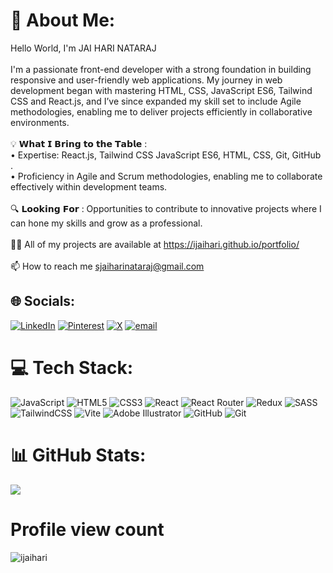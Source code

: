 # 💫 About Me:
Hello World, I'm JAI HARI NATARAJ<br><br>I'm a passionate front-end developer with a strong foundation in building responsive and user-friendly web applications. My journey in web development began with mastering HTML, CSS, JavaScript ES6, Tailwind CSS and React.js, and I’ve since expanded my skill set to include Agile methodologies, enabling me to deliver projects efficiently in collaborative environments.<br><br>💡 𝗪𝗵𝗮𝘁 𝗜 𝗕𝗿𝗶𝗻𝗴 𝘁𝗼 𝘁𝗵𝗲 𝗧𝗮𝗯𝗹𝗲 :<br>• Expertise: React.js, Tailwind CSS JavaScript ES6, HTML, CSS, Git, GitHub .<br>• Proficiency in Agile and Scrum methodologies, enabling me to collaborate effectively within development teams.<br><br>🔍 𝗟𝗼𝗼𝗸𝗶𝗻𝗴 𝗙𝗼𝗿 : Opportunities to contribute to innovative projects where I can hone my skills and grow as a professional.<br><br>👨‍💻 All of my projects are available at https://ijaihari.github.io/portfolio/<br><br>📫 How to reach me sjaiharinataraj@gmail.com


## 🌐 Socials:
[![LinkedIn](https://img.shields.io/badge/LinkedIn-%230077B5.svg?logo=linkedin&logoColor=white)](https://linkedin.com/in/ijaihari) [![Pinterest](https://img.shields.io/badge/Pinterest-%23E60023.svg?logo=Pinterest&logoColor=white)](https://pinterest.com/ijaihari1) [![X](https://img.shields.io/badge/X-black.svg?logo=X&logoColor=white)](https://x.com/ijaihari) [![email](https://img.shields.io/badge/Email-D14836?logo=gmail&logoColor=white)](mailto:sjaiharinataraj@gmail.com) 

# 💻 Tech Stack:
![JavaScript](https://img.shields.io/badge/javascript-%23323330.svg?style=for-the-badge&logo=javascript&logoColor=%23F7DF1E) ![HTML5](https://img.shields.io/badge/html5-%23E34F26.svg?style=for-the-badge&logo=html5&logoColor=white) ![CSS3](https://img.shields.io/badge/css3-%231572B6.svg?style=for-the-badge&logo=css3&logoColor=white) ![React](https://img.shields.io/badge/react-%2320232a.svg?style=for-the-badge&logo=react&logoColor=%2361DAFB) ![React Router](https://img.shields.io/badge/React_Router-CA4245?style=for-the-badge&logo=react-router&logoColor=white) ![Redux](https://img.shields.io/badge/redux-%23593d88.svg?style=for-the-badge&logo=redux&logoColor=white) ![SASS](https://img.shields.io/badge/SASS-hotpink.svg?style=for-the-badge&logo=SASS&logoColor=white) ![TailwindCSS](https://img.shields.io/badge/tailwindcss-%2338B2AC.svg?style=for-the-badge&logo=tailwind-css&logoColor=white) ![Vite](https://img.shields.io/badge/vite-%23646CFF.svg?style=for-the-badge&logo=vite&logoColor=white) ![Adobe Illustrator](https://img.shields.io/badge/adobe%20illustrator-%23FF9A00.svg?style=for-the-badge&logo=adobe%20illustrator&logoColor=white) ![GitHub](https://img.shields.io/badge/github-%23121011.svg?style=for-the-badge&logo=github&logoColor=white) ![Git](https://img.shields.io/badge/git-%23F05033.svg?style=for-the-badge&logo=git&logoColor=white)
# 📊 GitHub Stats:

![](https://github-readme-stats.vercel.app/api/top-langs/?username=ijaihari&theme=dark&hide_border=false&include_all_commits=false&count_private=false&layout=compact)

# Profile view count
<p align="left"> <img src="https://komarev.com/ghpvc/?username=ijaihari&label=Profile%20views&color=0e75b6&style=flat" alt="ijaihari" /> </p>
